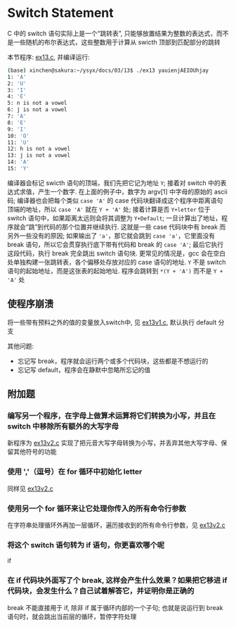 # Switch Statement
C 中的 switch 语句实际上是一个“跳转表”, 只能够放置结果为整数的表达式，而不是一些随机的布尔表达式，这些整数用于计算从 swicth 顶部到匹配部分的跳转

本节程序: [ex13.c](./ex13.c), 并编译运行:

```sh
(base) xinchen@sakura:~/ysyx/docs/03/13$ ./ex13 yauienjAEIOUhjay
1: 'A'
2: 'U'
3: 'I'
4: 'E'
5: n is not a vowel
6: j is not a vowel
7: 'A'
8: 'E'
9: 'I'
10: 'O'
11: 'U'
12: h is not a vowel
13: j is not a vowel
14: 'A'
15: 'Y'
```

编译器会标记 swicth 语句的顶端，我们先把它记为地址 `Y`; 接着对 switch 中的表达式求值，产生一个数字. 在上面的例子中，数字为 argv[1] 中字母的原始的 ascii 码; 编译器也会把每个类似 `case 'A'` 的 case 代码块翻译成这个程序中距离语句顶端的地址，所以 `case 'A'` 就在 `Y + 'A'` 处; 接着计算是否 `Y+letter` 位于 switch 语句中，如果距离太远则会将其调整为 `Y+Default`; 一旦计算出了地址，程序就会“跳”到代码的那个位置并继续执行. 这就是一些 case 代码块中有 break 而另外一些没有的原因; 如果输出了 `'a'`，那它就会跳到 `case 'a'`，它里面没有 break 语句，所以它会贯穿执行底下带有代码和 break 的 `case 'A'`; 最后它执行这段代码，执行 break 完全跳出 switch 语句块. 更常见的情况是，gcc 会在空白处单独构建一张跳转表，各个偏移处存放对应的 case 语句的地址. `Y` 不是 switch 语句的起始地址，而是这张表的起始地址. 程序会跳转到 `*(Y + 'A')` 而不是 `Y + 'A'` 处

## 使程序崩溃
将一些带有预料之外的值的变量放入switch中, 见 [ex13v1.c](./ex13v1.c), 默认执行 default 分支

其他问题:

- 忘记写 break，程序就会运行两个或多个代码块，这些都是不想运行的
- 忘记写 default，程序会在静默中忽略所忘记的值

## 附加题
### 编写另一个程序，在字母上做算术运算将它们转换为小写，并且在 switch 中移除所有额外的大写字母
新程序为 [ex13v2.c](./ex13v2.c) 实现了把元音大写字母转换为小写，并丢弃其他大写字母、保留其他符号的功能

### 使用 ','（逗号）在 for 循环中初始化 letter
同样见 [ex13v2.c](./ex13v2.c)

### 使用另一个 for 循环来让它处理你传入的所有命令行参数
在字符串处理循环外再加一层循环，遍历接收到的所有命令行参数，见 [ex13v2.c](./ex13v2.c)

### 将这个 switch 语句转为 if 语句，你更喜欢哪个呢
if

### 在 if 代码块外面写了个 break, 这样会产生什么效果？如果把它移进 if 代码块，会发生什么？自己试着解答它，并证明你是正确的
break 不能直接用于 if, 除非 if 属于循环内部的一个子句; 也就是说运行到 break 语句时，就会跳出当前层的循环，暂停字符处理